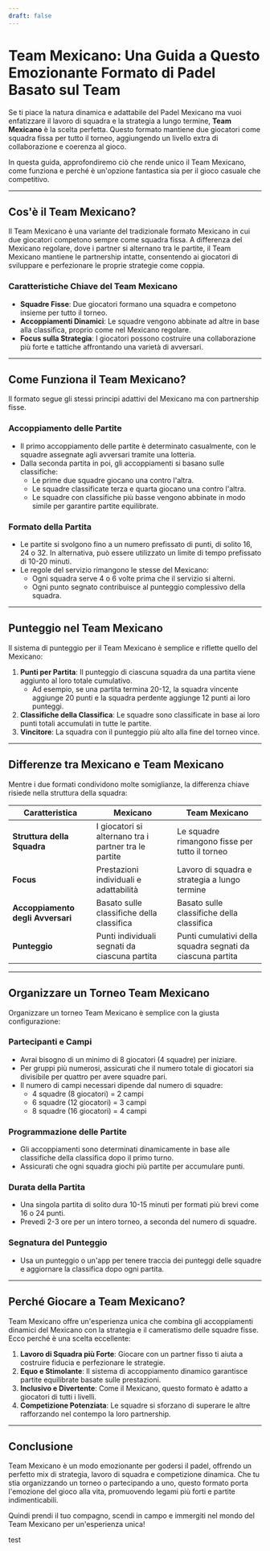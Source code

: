 ```yaml
---
draft: false
---
```

# Team Mexicano: Una Guida a Questo Emozionante Formato di Padel Basato sul Team

Se ti piace la natura dinamica e adattabile del Padel Mexicano ma vuoi enfatizzare il lavoro di squadra e la strategia a lungo termine, **Team Mexicano** è la scelta perfetta. Questo formato mantiene due giocatori come squadra fissa per tutto il torneo, aggiungendo un livello extra di collaborazione e coerenza al gioco.

In questa guida, approfondiremo ciò che rende unico il Team Mexicano, come funziona e perché è un'opzione fantastica sia per il gioco casuale che competitivo.

---

## **Cos'è il Team Mexicano?**

Il Team Mexicano è una variante del tradizionale formato Mexicano in cui due giocatori competono sempre come squadra fissa. A differenza del Mexicano regolare, dove i partner si alternano tra le partite, il Team Mexicano mantiene le partnership intatte, consentendo ai giocatori di sviluppare e perfezionare le proprie strategie come coppia.

### **Caratteristiche Chiave del Team Mexicano**
- **Squadre Fisse**: Due giocatori formano una squadra e competono insieme per tutto il torneo.
- **Accoppiamenti Dinamici**: Le squadre vengono abbinate ad altre in base alla classifica, proprio come nel Mexicano regolare.
- **Focus sulla Strategia**: I giocatori possono costruire una collaborazione più forte e tattiche affrontando una varietà di avversari.

---

## **Come Funziona il Team Mexicano?**

Il formato segue gli stessi principi adattivi del Mexicano ma con partnership fisse.

### **Accoppiamento delle Partite**
- Il primo accoppiamento delle partite è determinato casualmente, con le squadre assegnate agli avversari tramite una lotteria.
- Dalla seconda partita in poi, gli accoppiamenti si basano sulle classifiche:
  - Le prime due squadre giocano una contro l'altra.
  - Le squadre classificate terza e quarta giocano una contro l'altra.
  - Le squadre con classifiche più basse vengono abbinate in modo simile per garantire partite equilibrate.

### **Formato della Partita**
- Le partite si svolgono fino a un numero prefissato di punti, di solito 16, 24 o 32. In alternativa, può essere utilizzato un limite di tempo prefissato di 10-20 minuti.
- Le regole del servizio rimangono le stesse del Mexicano:
  - Ogni squadra serve 4 o 6 volte prima che il servizio si alterni.
  - Ogni punto segnato contribuisce al punteggio complessivo della squadra.

---

## **Punteggio nel Team Mexicano**

Il sistema di punteggio per il Team Mexicano è semplice e riflette quello del Mexicano:

1. **Punti per Partita**: Il punteggio di ciascuna squadra da una partita viene aggiunto al loro totale cumulativo.
   - Ad esempio, se una partita termina 20-12, la squadra vincente aggiunge 20 punti e la squadra perdente aggiunge 12 punti ai loro punteggi.
2. **Classifiche della Classifica**: Le squadre sono classificate in base ai loro punti totali accumulati in tutte le partite.
3. **Vincitore**: La squadra con il punteggio più alto alla fine del torneo vince.

---

## **Differenze tra Mexicano e Team Mexicano**

Mentre i due formati condividono molte somiglianze, la differenza chiave risiede nella struttura della squadra:

| **Caratteristica**      | **Mexicano**                                     | **Team Mexicano**                                  |
|-------------------------|-------------------------------------------------|---------------------------------------------------|
| **Struttura della Squadra**| I giocatori si alternano tra i partner tra le partite | Le squadre rimangono fisse per tutto il torneo      |
| **Focus**               | Prestazioni individuali e adattabilità          | Lavoro di squadra e strategia a lungo termine       |
| **Accoppiamento degli Avversari**| Basato sulle classifiche della classifica       | Basato sulle classifiche della classifica           |
| **Punteggio**           | Punti individuali segnati da ciascuna partita    | Punti cumulativi della squadra segnati da ciascuna partita |

---

## **Organizzare un Torneo Team Mexicano**

Organizzare un torneo Team Mexicano è semplice con la giusta configurazione:

### **Partecipanti e Campi**
- Avrai bisogno di un minimo di 8 giocatori (4 squadre) per iniziare.
- Per gruppi più numerosi, assicurati che il numero totale di giocatori sia divisibile per quattro per avere squadre pari.
- Il numero di campi necessari dipende dal numero di squadre:
  - 4 squadre (8 giocatori) = 2 campi
  - 6 squadre (12 giocatori) = 3 campi
  - 8 squadre (16 giocatori) = 4 campi

### **Programmazione delle Partite**
- Gli accoppiamenti sono determinati dinamicamente in base alle classifiche della classifica dopo il primo turno.
- Assicurati che ogni squadra giochi più partite per accumulare punti.

### **Durata della Partita**
- Una singola partita di solito dura 10-15 minuti per formati più brevi come 16 o 24 punti.
- Prevedi 2-3 ore per un intero torneo, a seconda del numero di squadre.

### **Segnatura del Punteggio**
- Usa un punteggio o un'app per tenere traccia dei punteggi delle squadre e aggiornare la classifica dopo ogni partita.

---

## **Perché Giocare a Team Mexicano?**

Team Mexicano offre un'esperienza unica che combina gli accoppiamenti dinamici del Mexicano con la strategia e il cameratismo delle squadre fisse. Ecco perché è una scelta eccellente:

1. **Lavoro di Squadra più Forte**: Giocare con un partner fisso ti aiuta a costruire fiducia e perfezionare le strategie.
2. **Equo e Stimolante**: Il sistema di accoppiamento dinamico garantisce partite equilibrate basate sulle prestazioni.
3. **Inclusivo e Divertente**: Come il Mexicano, questo formato è adatto a giocatori di tutti i livelli.
4. **Competizione Potenziata**: Le squadre si sforzano di superare le altre rafforzando nel contempo la loro partnership.

---

## **Conclusione**

Team Mexicano è un modo emozionante per godersi il padel, offrendo un perfetto mix di strategia, lavoro di squadra e competizione dinamica. Che tu stia organizzando un torneo o partecipando a uno, questo formato porta l'emozione del gioco alla vita, promuovendo legami più forti e partite indimenticabili.

Quindi prendi il tuo compagno, scendi in campo e immergiti nel mondo del Team Mexicano per un'esperienza unica!

test
